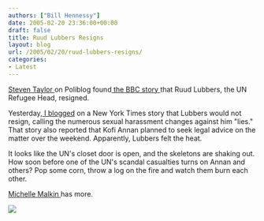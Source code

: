 ```yaml
---
authors: ["Bill Hennessy"]
date: 2005-02-20 23:36:00+00:00
draft: false
title: Ruud Lubbers Resigns
layout: blog
url: /2005/02/20/ruud-lubbers-resigns/
categories:
- Latest
---
```


[Steven Taylor ](https://www.poliblogger.com/index.php?p=6280)on Poliblog found[ the BBC story ](https://news.bbc.co.uk/2/hi/europe/4282333.stm)that Ruud Lubbers, the UN Refugee Head, resigned. 




Yesterday,[ I blogged](https://blog.billhennessy.com/blogs/hennessys_view/archive/2005/02/19/1132.aspx) on a New York Times story that Lubbers would not resign, calling the numerous sexual harassment changes against him "lies." That story also reported that Kofi Annan planned to seek legal advice on the matter over the weekend. Apparently, Lubbers felt the heat.




It looks like the UN's closet door is open, and the skeletons are shaking out. How soon before one of the UN's scandal casualties turns on Annan and others? Pop some corn, throw a log on the fire and watch them burn each other.




[Michelle Malkin ](https://michellemalkin.com/archives/001561.htm)has more.

![](https://blog.billhennessy.com/aggbug.aspx?PostID=1147)

